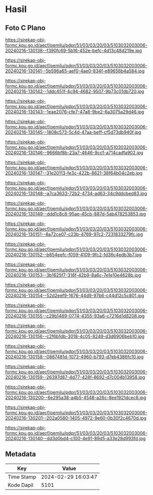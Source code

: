 # Hasil

## Foto C Plano

https://sirekap-obj-formc.kpu.go.id/aecf/pemilu/pdpr/51/03/03/20/03/5103032003006-20240216-130138--f390fc69-5b16-452e-befc-4d13c48d219e.jpg

https://sirekap-obj-formc.kpu.go.id/aecf/pemilu/pdpr/51/03/03/20/03/5103032003006-20240216-130141--5b596a65-aef0-4ae0-834f-e89656b4a584.jpg

https://sirekap-obj-formc.kpu.go.id/aecf/pemilu/pdpr/51/03/03/20/03/5103032003006-20240216-130142--1ddc451f-4c94-4682-9507-9b73c01db720.jpg

https://sirekap-obj-formc.kpu.go.id/aecf/pemilu/pdpr/51/03/03/20/03/5103032003006-20240216-130143--1eae2076-cfe7-47a8-9be2-6a3075a29d46.jpg

https://sirekap-obj-formc.kpu.go.id/aecf/pemilu/pdpr/51/03/03/20/03/5103032003006-20240216-130145--1808c573-5c4d-47aa-beff-cf5d73db940f.jpg

https://sirekap-obj-formc.kpu.go.id/aecf/pemilu/pdpr/51/03/03/20/03/5103032003006-20240216-130146--9666bf8b-23a7-4646-9ccf-a714cadfa902.jpg

https://sirekap-obj-formc.kpu.go.id/aecf/pemilu/pdpr/51/03/03/20/03/5103032003006-20240216-130147--31e20113-fe3c-422b-8621-38f64b04c2eb.jpg

https://sirekap-obj-formc.kpu.go.id/aecf/pemilu/pdpr/51/03/03/20/03/5103032003006-20240216-130148--a7ca3633-72b2-4734-ad63-34c9ddcbed83.jpg

https://sirekap-obj-formc.kpu.go.id/aecf/pemilu/pdpr/51/03/03/20/03/5103032003006-20240216-130149--ddd1c8c8-95ae-45cb-887d-5ab478253853.jpg

https://sirekap-obj-formc.kpu.go.id/aecf/pemilu/pdpr/51/03/03/20/03/5103032003006-20240216-130151--8a72ce07-c23b-4769-97c2-7231833279fc.jpg

https://sirekap-obj-formc.kpu.go.id/aecf/pemilu/pdpr/51/03/03/20/03/5103032003006-20240216-130152--b854eefc-f059-4109-9fc2-fd36c4edb3b7.jpg

https://sirekap-obj-formc.kpu.go.id/aecf/pemilu/pdpr/51/03/03/20/03/5103032003006-20240216-130153--3b1625f7-316f-42b9-8a6c-7e1e10e4628b.jpg

https://sirekap-obj-formc.kpu.go.id/aecf/pemilu/pdpr/51/03/03/20/03/5103032003006-20240216-130154--52d2eef9-1676-44d9-97b6-c44d12c5c801.jpg

https://sirekap-obj-formc.kpu.go.id/aecf/pemilu/pdpr/51/03/03/20/03/5103032003006-20240216-130155--c29b1489-0774-4355-93a6-c7216d1d8208.jpg

https://sirekap-obj-formc.kpu.go.id/aecf/pemilu/pdpr/51/03/03/20/03/5103032003006-20240216-130156--c2f6b1db-3018-4c05-8249-d3d6906beb10.jpg

https://sirekap-obj-formc.kpu.go.id/aecf/pemilu/pdpr/51/03/03/20/03/5103032003006-20240216-130158--0867481d-1073-4960-b793-d7eb4386fc10.jpg

https://sirekap-obj-formc.kpu.go.id/aecf/pemilu/pdpr/51/03/03/20/03/5103032003006-20240216-130159--26397d87-4d77-428f-8692-d7c004b13958.jpg

https://sirekap-obj-formc.kpu.go.id/aecf/pemilu/pdpr/51/03/03/20/03/5103032003006-20240216-130200--6e295a38-a4b5-4548-a26c-8ee1921dcec6.jpg

https://sirekap-obj-formc.kpu.go.id/aecf/pemilu/pdpr/51/03/03/20/03/5103032003006-20240216-130201--202a0580-1405-4972-9e60-0b30f2c4670d.jpg

https://sirekap-obj-formc.kpu.go.id/aecf/pemilu/pdpr/51/03/03/20/03/5103032003006-20240216-130140--dd3d0bd4-c100-4e91-89d5-a33e28d993fd.jpg


## Metadata

| Key        | Value               |
| ---------- | ------------------- |
| Time Stamp | 2024-02-29 16:03:47 |
| Kode Dapil | 5101                |



